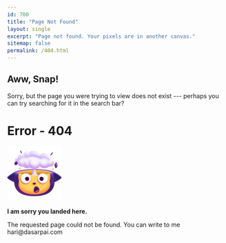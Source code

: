 ```yaml
---
id: 700    
title: "Page Not Found"
layout: single
excerpt: "Page not found. Your pixels are in another canvas."
sitemap: false
permalink: /404.html
---
```


## Aww, Snap!

Sorry, but the page you were trying to view does not exist --- perhaps you can try searching for it in the search bar?

<div class="container">
  <h1>Error - 404</h1>
  <img src="/assets/images/404.png" alt="404.png" width="25%">

  <p><strong>I am sorry you landed here.</strong></p>
  <p>The requested page could not be found. You can write to me hari@dasarpai.com </p>
</div>

<script>
  var GOOG_FIXURL_LANG = 'en';
  var GOOG_FIXURL_SITE = '{{ site.url }}'
</script>

<script src="https://linkhelp.clients.google.com/tbproxy/lh/wm/fixurl.js">
</script>
